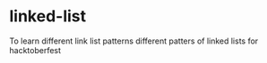 # linked-list
To learn different link list patterns
different patters of linked lists for hacktoberfest
